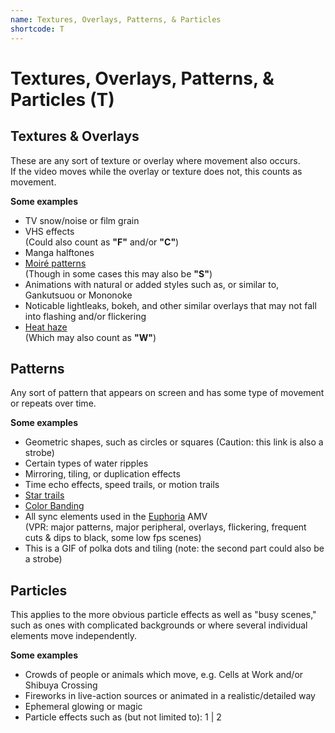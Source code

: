 ```yaml
---
name: Textures, Overlays, Patterns, & Particles
shortcode: T
---
```


# Textures, Overlays, Patterns, & Particles (**T**)

## Textures & Overlays
These are any sort of texture or overlay where movement also occurs.    
If the video moves while the overlay or texture does not, this counts as movement.

**Some examples**
- TV snow/noise or film grain
- VHS effects     
(Could also count as **"F"** and/or **"C"**)
- Manga halftones
- [Moiré patterns](https://en.wikipedia.org/wiki/Moir%C3%A9_pattern)    
(Though in some cases this may also be **"S"**)
- Animations with natural or added styles such as, or similar to, Gankutsuou or Mononoke
- Noticable lightleaks, bokeh, and other similar overlays that may not fall into flashing and/or flickering
- [Heat haze](https://en.wikipedia.org/wiki/Mirage#Heat_haze)     
(Which may also count as **"W"**)

## Patterns
Any sort of pattern that appears on screen and has some type of movement or repeats over time.

**Some examples**
- Geometric shapes, such as circles or squares (Caution: this link is also a strobe)
- Certain types of water ripples
- Mirroring, tiling, or duplication effects
- Time echo effects, speed trails, or motion trails
- [Star trails](https://en.wikipedia.org/wiki/Star_trail)
- [Color Banding](https://en.wikipedia.org/wiki/Colour_banding)
- All sync elements used in the [Euphoria](https://www.youtube.com/watch?v=rq2lU-YI3Xk) AMV     
(VPR: major patterns, major peripheral, overlays, flickering, frequent cuts & dips to black, some low fps scenes)
- This is a GIF of polka dots and tiling (note: the second part could also be a strobe)

## Particles
This applies to the more obvious particle effects as well as "busy scenes," such as ones with complicated backgrounds or where several individual elements move independently.

**Some examples**
- Crowds of people or animals which move, e.g. Cells at Work and/or Shibuya Crossing
- Fireworks in live-action sources or animated in a realistic/detailed way
- Ephemeral glowing or magic
- Particle effects such as (but not limited to): 1 | 2

